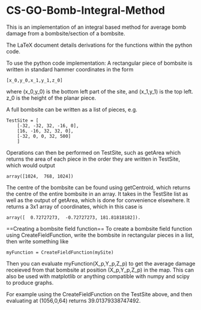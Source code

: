 # CS-GO-Bomb-Integral-Method
This is an implementation of an integral based method for average bomb damage from a bombsite/section of a bombsite.

The LaTeX document details derivations for the functions within the python code.

To use the python code implementation:
A rectangular piece of bombsite is written in standard hammer coordinates in the form

    [x_0,y_0,x_1,y_1,z_0]

where (x_0,y_0) is the bottom left part of the site, and (x_1,y_1) is the top left. z_0 is the height of the planar piece.

A full bombsite can be written as a list of pieces, e.g.

    TestSite = [
        [-32, -32, 32, -16, 0],
        [16, -16, 32, 32, 0],
        [-32, 0, 0, 32, 500]
        ]

Operations can then be performed on TestSite, such as getArea which returns the area of each piece in the order they are written in TestSite, which would output 

    array([1024,  768, 1024])

The centre of the bombsite can be found using getCentroid, which returns the centre of the entire bombsite in an array. It takes in the TestSite list as well as the output of getArea, which is done for convenience elsewhere. It returns a 3x1 array of coordinates, which in this case is 

    array([  0.72727273,  -0.72727273, 181.81818182]).

==Creating a bombsite field function==
To create a bombsite field function using CreateFieldFunction, write the bombsite in rectangular pieces in a list, then write something like

    myFunction = CreateFieldFunction(mySite)

Then you can evaluate myFunction(X_p,Y_p,Z_p) to get the average damage receieved from that bombsite at position (X_p,Y_p,Z_p) in the map. This can also be used with matplotlib or anything compatible with numpy and scipy to produce graphs.

For example using the CreateFieldFunction on the TestSite above, and then evaluating at (1056,0,64) returns 39.01379338747492.
